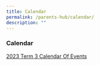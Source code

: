 ```yaml
---
title: Calendar
permalink: /parents-hub/calendar/
description: ""
---
```

### Calendar

[2023 Term 3 Calendar Of Events  ](/files/Parent_Hub/2023%20term%203%20coe%20.pdf)